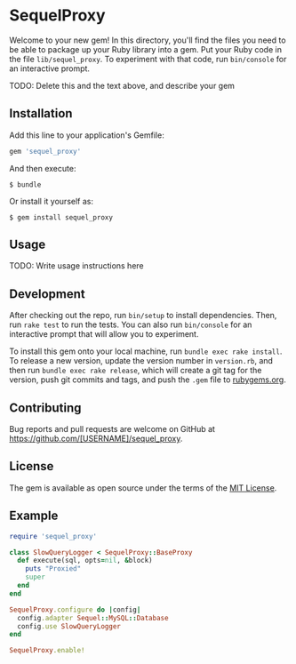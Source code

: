 # SequelProxy

Welcome to your new gem! In this directory, you'll find the files you need to be able to package up your Ruby library into a gem. Put your Ruby code in the file `lib/sequel_proxy`. To experiment with that code, run `bin/console` for an interactive prompt.

TODO: Delete this and the text above, and describe your gem

## Installation

Add this line to your application's Gemfile:

```ruby
gem 'sequel_proxy'
```

And then execute:

    $ bundle

Or install it yourself as:

    $ gem install sequel_proxy

## Usage

TODO: Write usage instructions here

## Development

After checking out the repo, run `bin/setup` to install dependencies. Then, run `rake test` to run the tests. You can also run `bin/console` for an interactive prompt that will allow you to experiment.

To install this gem onto your local machine, run `bundle exec rake install`. To release a new version, update the version number in `version.rb`, and then run `bundle exec rake release`, which will create a git tag for the version, push git commits and tags, and push the `.gem` file to [rubygems.org](https://rubygems.org).

## Contributing

Bug reports and pull requests are welcome on GitHub at https://github.com/[USERNAME]/sequel_proxy.


## License

The gem is available as open source under the terms of the [MIT License](http://opensource.org/licenses/MIT).

## Example

```ruby
require 'sequel_proxy'

class SlowQueryLogger < SequelProxy::BaseProxy
  def execute(sql, opts=nil, &block)
    puts "Proxied"
    super
  end
end

SequelProxy.configure do |config|
  config.adapter Sequel::MySQL::Database
  config.use SlowQueryLogger
end

SequelProxy.enable!
```
